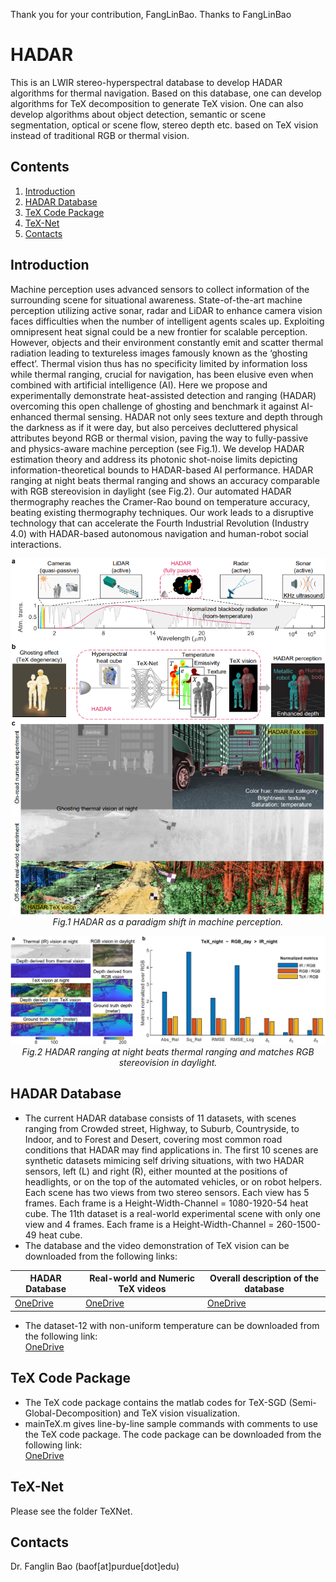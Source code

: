 Thank you for your contribution, FangLinBao. Thanks to FangLinBao

# HADAR
This is an LWIR stereo-hyperspectral database to develop HADAR algorithms for thermal navigation. Based on this database, one can develop algorithms for TeX decomposition to generate TeX vision. One can also develop algorithms about object detection, semantic or scene segmentation, optical or scene flow, stereo depth etc. based on TeX vision instead of traditional RGB or thermal vision.

## Contents

1. [Introduction](#introduction)
2. [HADAR Database](#HADAR-Database)
3. [TeX Code Package](#TeX-Code-Package)
4. [TeX-Net](#TeX-Net)
5. [Contacts](#contacts)

## Introduction

Machine perception uses advanced sensors to collect information of the surrounding scene for situational awareness. State-of-the-art machine perception  utilizing active sonar, radar and LiDAR to enhance camera vision faces difficulties when the number of intelligent agents scales up. Exploiting omnipresent heat signal could be a new frontier for scalable perception. However, objects and their environment constantly emit and scatter thermal radiation leading to textureless images famously known as the ‘ghosting effect’. Thermal vision thus has no specificity limited by information loss while thermal ranging, crucial for navigation, has been elusive even when combined with artificial intelligence (AI). Here we propose and experimentally demonstrate heat-assisted detection and ranging (HADAR) overcoming this open challenge of ghosting and benchmark it against AI-enhanced thermal sensing. HADAR not only sees texture and depth through the darkness as if it were day, but also perceives decluttered physical attributes beyond RGB or thermal vision, paving the way to fully-passive and physics-aware machine perception (see Fig.1). We develop HADAR estimation theory and address its photonic shot-noise limits depicting information-theoretical bounds to HADAR-based AI performance. HADAR ranging at night beats thermal ranging and shows an accuracy comparable with RGB stereovision in daylight (see Fig.2). Our automated HADAR thermography reaches the Cramer-Rao bound on temperature accuracy, beating existing thermography techniques. Our work leads to a disruptive technology that can accelerate the Fourth Industrial Revolution (Industry 4.0) with HADAR-based autonomous navigation and human-robot social interactions.

<p align="center">
  <img src="https://github.com/FanglinBao/HADAR/blob/main/Fig1.png" alt="Sublime's custom image"/><br />
  <em>Fig.1 HADAR as a paradigm shift in machine perception.</em>
</p>

<p align="center">
  <img src="https://github.com/FanglinBao/HADAR/blob/main/Fig2.png" alt="Sublime's custom image"/><br />
  <em>Fig.2 HADAR ranging at night beats thermal ranging and matches RGB stereovision in daylight.</em>
</p>

## HADAR Database

- The current HADAR database consists of 11 datasets, with scenes ranging from Crowded street, Highway, to Suburb, Countryside, to Indoor, and to Forest and Desert, covering most common road conditions that HADAR may find applications in. The first 10 scenes are synthetic datasets mimicing self driving situations, with two HADAR sensors, left (L) and right (R), either mounted at the positions of headlights, or on the top of the automated vehicles, or on robot helpers. Each scene has two views from two stereo sensors. Each view has 5 frames. Each frame is a Height-Width-Channel = 1080-1920-54 heat cube. The 11th dataset is a real-world experimental scene with only one view and 4 frames. Each frame is a Height-Width-Channel = 260-1500-49 heat cube.
- The database and the video demonstration of TeX vision can be downloaded from the following links:

| HADAR Database |  Real-world and Numeric TeX videos| Overall description of the database |
|---|---|---|
|[OneDrive](https://purdue0-my.sharepoint.com/:f:/g/personal/sjape_purdue_edu/Enhca6JZUlNOm5BEIDnj7N0B_jNzZB0eE7ha_fCJtkDPgA?e=GIBcFL)|[OneDrive](https://purdue0-my.sharepoint.com/:f:/g/personal/sjape_purdue_edu/EgOSZhDdEe5Bo-fSPP7b4X4BII5v5X0iJfB6TJoegddrJA?e=gnMmi4)|[OneDrive](https://purdue0-my.sharepoint.com/:t:/g/personal/sjape_purdue_edu/EV1KOivhzqJMpd4v7dIQkA0B8Z8ciFN2iUQCkbKhc1lrgg?e=hlQg0u)|

- The dataset-12 with non-uniform temperature can be downloaded from the following link:<br />
[OneDrive](https://purdue0-my.sharepoint.com/:u:/g/personal/baof_purdue_edu/EQezQml4xfBIuD8ItRGV1qIBWGaYezu_M2YJu9msXDWbow)


## TeX Code Package

- The TeX code package contains the matlab codes for TeX-SGD (Semi-Global-Decomposition) and TeX vision visualization.
- mainTeX.m gives line-by-line sample commands with comments to use the TeX code package. The code package can be downloaded from the following link:<br />
[OneDrive](https://purdue0-my.sharepoint.com/:f:/g/personal/sjape_purdue_edu/EikkN6bcJJNLoAP-ks_DqVQBIzIrE_LnN8bGEjtlKz6jlA?e=UOAlvE)

## TeX-Net

Please see the folder TeXNet.

## Contacts

Dr. Fanglin Bao (baof[at]purdue[dot]edu)
